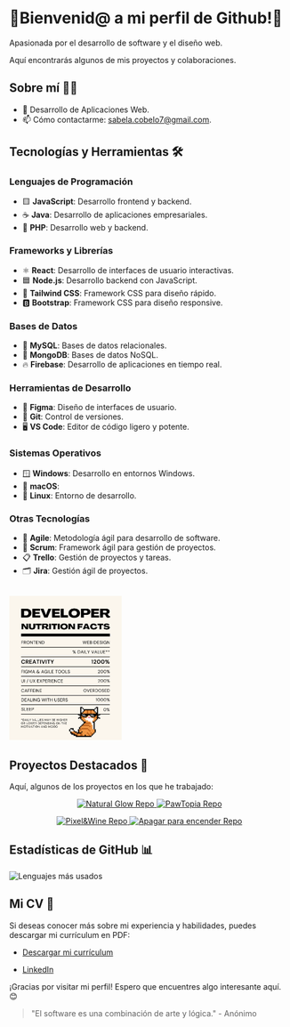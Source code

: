 # 🌟Bienvenid@ a mi perfil de Github!🚀
Apasionada por el desarrollo de software y el diseño web. 

Aquí encontrarás algunos de mis proyectos y colaboraciones.

## Sobre mí 🧑‍💻

- 🔭 Desarrollo de Aplicaciones Web.
- 📫 Cómo contactarme: [sabela.cobelo7@gmail.com](mailto:sabela.cobelo7@gmail.com).

## Tecnologías y Herramientas 🛠️

### **Lenguajes de Programación**
- 🟨 **JavaScript**: Desarrollo frontend y backend.
- ☕ **Java**: Desarrollo de aplicaciones empresariales.
- 🐘 **PHP**: Desarrollo web y backend.

### **Frameworks y Librerías**
- ⚛️ **React**: Desarrollo de interfaces de usuario interactivas.
- 🟦 **Node.js**: Desarrollo backend con JavaScript.
- 🎨 **Tailwind CSS**: Framework CSS para diseño rápido.
- 🅱️ **Bootstrap**: Framework CSS para diseño responsive.

### **Bases de Datos**
- 🐬 **MySQL**: Bases de datos relacionales.
- 🍃 **MongoDB**: Bases de datos NoSQL.
- 🔥 **Firebase**: Desarrollo de aplicaciones en tiempo real.

### **Herramientas de Desarrollo**
- 🎨 **Figma**: Diseño de interfaces de usuario.
- 🐙 **Git**: Control de versiones.
- 🖥️ **VS Code**: Editor de código ligero y potente.

### **Sistemas Operativos**
- 🪟 **Windows**: Desarrollo en entornos Windows.
- 🍏 **macOS**: 
- 🐧 **Linux**: Entorno de desarrollo.

### **Otras Tecnologías**
- 🚀 **Agile**: Metodología ágil para desarrollo de software.
- 🔄 **Scrum**: Framework ágil para gestión de proyectos.
- 📋 **Trello**: Gestión de proyectos y tareas.
- 🗂️ **Jira**: Gestión ágil de proyectos.

<br>
<img src="dev-nutrition.svg" alt="developer nutrition facts" width="40%" />

## Proyectos Destacados 🚀

Aquí, algunos de los proyectos en los que he trabajado:

<p align="center">
  <a href="https://github.com/SabelaCobelo/Natural_Glow">
    <img src="https://github-readme-stats.vercel.app/api/pin/?username=SabelaCobelo&repo=Natural_Glow&border_color=37ad43&bg_color=0D1117&title_color=fff&text_color=8B949E&icon_color=fff" alt="Natural Glow Repo"/> 
  </a>
  <a href="https://github.com/SabelaCobelo/PawTopia">
    <img src="https://github-readme-stats.vercel.app/api/pin/?username=SabelaCobelo&repo=PawTopia&border_color=ba34eb&bg_color=0D1117&title_color=fff&text_color=8B949E&icon_color=fff" alt="PawTopia Repo"/> 
  </a>
</p>
<p align="center">
  <a href="https://github.com/SabelaCobelo/Podcast">
    <img src="https://github-readme-stats.vercel.app/api/pin/?username=SabelaCobelo&repo=Podcast&border_color=ff756e&bg_color=0D1117&title_color=fff&text_color=8B949E&icon_color=fff" alt="Pixel&Wine Repo"/> 
  </a>
  <a href="https://github.com/SabelaCobelo/ApagarParaEncender">
    <img src="https://github-readme-stats.vercel.app/api/pin/?username=SabelaCobelo&repo=ApagarParaEncender&border_color=6ee2ff&bg_color=0D1117&title_color=fff&text_color=8B949E&icon_color=fff" alt="Apagar para encender Repo"/> 
  </a>
</p>

## Estadísticas de GitHub 📊

![Lenguajes más usados](https://github-readme-stats.vercel.app/api/top-langs/?username=SabelaCobelo&layout=compact&theme=dark&hide_border=true&bg_color=000000&title_color=ffffff&text_color=ffffff&icon_color=ffffff)

## Mi CV 📄

Si deseas conocer más sobre mi experiencia y habilidades, puedes descargar mi currículum en PDF:

- [Descargar mi currículum](CV.pdf)

- [LinkedIn](https://www.linkedin.com/in/sabelacl/)

¡Gracias por visitar mi perfil! Espero que encuentres algo interesante aquí. 😊

> "El software es una combinación de arte y lógica." - Anónimo
